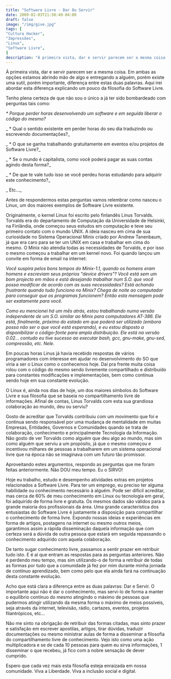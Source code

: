 ```yaml
---
title: "Software Livre - Dar Ou Servir"
date: 2009-02-03T21:50:49-04:00
draft: false
image: "/img/give.jpg"
tags: [
"Cultura Hacker",
"Impressões",
"Linux",
"Software Livre",
]
description: "À primeira vista, dar e servir parecem ser a mesma coisa. Em ambas as opções estamos abrindo mão de algo e entregando a alguém, porém existe uma sutil, porém importante, diferença entre estas duas palavras. Aqui irei abordar esta diferença explicando um pouco da filosofia do Software Livre."
---
```

À primeira vista, dar e servir parecem ser a mesma coisa. Em ambas as opções estamos abrindo mão de algo e entregando a alguém, porém existe uma sutil, porém importante, diferença entre estas duas palavras. Aqui irei abordar esta diferença explicando um pouco da filosofia do Software Livre.




Tenho plena certeza de que não sou o único a já ter sido bombardeado com perguntas tais como:




_* Porque perder horas desenvolvendo um software e em seguida liberar o código do mesmo?_




_ * Qual o sentido existente em perder horas do seu dia traduzindo ou escrevendo  documentações?_




_ * O que se ganha trabalhando gratuitamente em eventos e/ou projetos de Software  Livre?_




_ * Se o mundo é capitalista, como você poderá pagar as suas contas agindo desta forma?_




_ * De que te vale tudo isso se você perdeu horas estudando para adquirir este  conhecimento?_




_ Etc..._




Antes de respondermos estas perguntas vamos relembrar como nasceu o Linux, um dos maiores exemplos de Software Livre existente.




Originalmente, o kernel Linux foi escrito pelo finlandês Linus Torvalds. Torvalds era do departamento de Computação da Universidade de Helsinki, na Finlândia, onde começou seus estudos em computação e teve seu primeiro contato com o mundo UNIX. A ideia nasceu em cima de sua curiosidade no Sistema Operacional Minix criado por Andrew Tanenbaum, já que era caro para se ter um UNIX em casa e trabalhar em cima do mesmo. O Minix não atendia todas as necessidades de Torvalds, e por isso o mesmo começou a trabalhar em um kernel novo. Foi quando lançou um convite em forma de email na internet:




_Você suspira pelos bons tempos do Minix-1.1, quando os homens eram homens e escreviam seus próprios "device drivers"? Você está sem um bom projecto em mãos e está desejando trabalhar num S.O. que você possa modificar de acordo com as suas necessidades? Está achando frustrante quando tudo funciona no Minix? Chega de noite ao computador para conseguir que os programas funcionem? Então esta mensagem pode ser exatamente para você._




_Como eu mencionei há um mês atrás, estou trabalhando numa versão independente de um S.O. similar ao Minix para computadores AT-386. Ele está, finalmente, próximo do estado em que poderá ser utilizado (embora possa não ser o que você está esperando), e eu estou disposto a disponibilizar o código-fonte para ampla distribuição. Ele está na versão 0.02... contudo eu tive sucesso ao executar bash, gcc, gnu-make, gnu-sed, compressão, etc. Nele._




Em poucas horas Linus já havia recebido respostas de vários programadores com interesse em ajudar no desenvolvimento do SO que viria a ser o Linux como o conhecemos hoje. Daí pra frente muita coisa rolou com o código do mesmo sendo livremente compartilhado e distribuído para constantes modificações e implementações, bem como continua sendo hoje em sua constante evolução.




O Linux é, ainda nos dias de hoje, um dos maiores símbolos do Software Livre e sua filosofia que se baseia no compartilhamento livre de informações. Afinal de contas, Linus Torvalds com esta sua grandiosa colaboração ao mundo, deu ou serviu?




Gosto de acreditar que Torvalds contribuiu com um movimento que foi e continua sendo responsável por uma mudança de mentalidade em muitas Empresas, Entidades, Governos e Comunidades quando se trata de colaboração, conhecimento e principalmente Tecnologia da Informação. Não gosto de ver Torvalds como alguém que deu algo ao mundo, mas sim como alguém que serviu a um propósito, já que o mesmo começou e incentivou milhares de pessoas a trabalharem em um sistema operacional livre que na época não se imaginava com um futuro tão promissor.




Aproveitando estes argumentos, respondo as perguntas que me foram feitas anteriormente. Não DOU meu tempo. Eu o SIRVO!




Hoje eu trabalho, estudo e desempenho atividades extras em projetos relacionados a Software Livre. Para ter um emprego, eu preciso ter alguma habilidade ou conhecimento necessário à alguém. Pode ser difícil acreditar, mas cerca de 60% de meu conhecimento em Linux ou tecnologia em geral, foi adquirido de forma livre e gratuita. Os mesmos dados são válidos para a grande maioria dos profissionais da área. Uma grande característica dos entusiastas do Software Livre é justamente a disposição para compartilhar o conhecimento de forma livre. Expondo nossas ideias e experiências em forma de artigos, postagens na internet ou mesmo outros meios, garantimos assim a rápida disseminação daquela informação que com certeza será a dúvida de outra pessoa que estará em seguida repassando o conhecimento adquirido com aquela colaboração.




De tanto sugar conhecimento livre, passamos a sentir prazer em retribuir tudo isto. E é aí que entram as respostas para as perguntas anteriores. Não é perdendo meu tempo, mas sim utilizando-o de forma a retribuir de todas as formas por tudo que a comunidade já fez por mim durante minha jornada de contínuo aprendizado, bem como pelo que ela ainda fará na continuação desta constante evolução.




Acho que está clara a diferença entre as duas palavras: Dar e Servir. O importante aqui não é dar o conhecimento, mas servi-lo de forma a manter o equilíbrio contínuo do mesmo atingindo o máximo de pessoas que pudermos atingir utilizando da mesma forma o máximo de meios possíveis, seja através da internet, televisão, rádio, cartazes, eventos, projetos filantrópicos, etc...




Não me sinto na obrigação de retribuir das formas citadas, mas sinto prazer e satisfação em escrever apostilas, artigos, tirar dúvidas, traduzir documentações ou mesmo ministrar aulas de forma a disseminar a filosofia do compartilhamento livre de conhecimento. Vejo isto como uma ação multiplicadora e se de cada 10 pessoas para quem eu sirva informações, 1 disseminar o que recebeu, já fico com a nobre sensação de dever cumprido.




Espero que cada vez mais esta filosofia esteja enraizada em nossa comunidade. Viva a Liberdade. Viva a inclusão social e digital.
